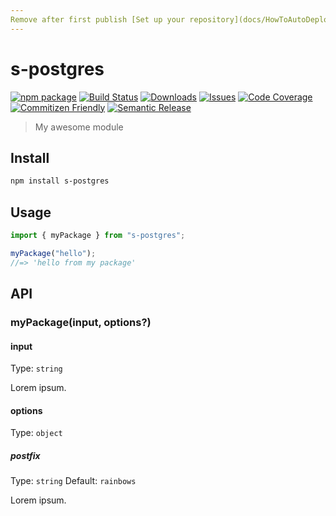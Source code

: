 ```yaml
---
Remove after first publish [Set up your repository](docs/HowToAutoDeploy.md)
---
```


# s-postgres

[![npm package][npm-img]][npm-url]
[![Build Status][build-img]][build-url]
[![Downloads][downloads-img]][downloads-url]
[![Issues][issues-img]][issues-url]
[![Code Coverage][codecov-img]][codecov-url]
[![Commitizen Friendly][commitizen-img]][commitizen-url]
[![Semantic Release][semantic-release-img]][semantic-release-url]

> My awesome module

## Install

```bash
npm install s-postgres
```

## Usage

```ts
import { myPackage } from "s-postgres";

myPackage("hello");
//=> 'hello from my package'
```

## API

### myPackage(input, options?)

#### input

Type: `string`

Lorem ipsum.

#### options

Type: `object`

##### postfix

Type: `string`
Default: `rainbows`

Lorem ipsum.

[build-img]: https://github.com/SebastianWesolowski/s-postgres/actions/workflows/release.yml/badge.svg
[build-url]: https://github.com/SebastianWesolowski/s-postgres/actions/workflows/release.yml
[downloads-img]: https://img.shields.io/npm/dt/s-postgres
[downloads-url]: https://www.npmtrends.com/s-postgres
[npm-img]: https://img.shields.io/npm/v/s-postgres
[npm-url]: https://www.npmjs.com/package/s-postgres
[issues-img]: https://img.shields.io/github/issues/SebastianWesolowski/s-postgres
[issues-url]: https://github.com/SebastianWesolowski/s-postgres/issues
[codecov-img]: https://codecov.io/gh/SebastianWesolowski/s-postgres/branch/main/graph/badge.svg
[codecov-url]: https://codecov.io/gh/SebastianWesolowski/s-postgres
[semantic-release-img]: https://img.shields.io/badge/%20%20%F0%9F%93%A6%F0%9F%9A%80-semantic--release-e10079.svg
[semantic-release-url]: https://github.com/semantic-release/semantic-release
[commitizen-img]: https://img.shields.io/badge/commitizen-friendly-brightgreen.svg
[commitizen-url]: http://commitizen.github.io/cz-cli/
